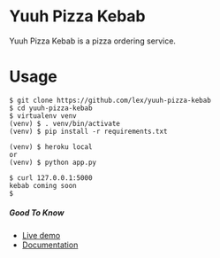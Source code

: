 # Yuuh Pizza Kebab
Yuuh Pizza Kebab is a pizza ordering service.
# Usage
```
$ git clone https://github.com/lex/yuuh-pizza-kebab
$ cd yuuh-pizza-kebab
$ virtualenv venv
(venv) $ . venv/bin/activate
(venv) $ pip install -r requirements.txt

(venv) $ heroku local
or
(venv) $ python app.py

$ curl 127.0.0.1:5000
kebab coming soon
$ 
```
##### Good To Know
- [Live demo](http://yuuh-pizza-service.herokuapp.com)
- [Documentation](doc/documentation.pdf)
